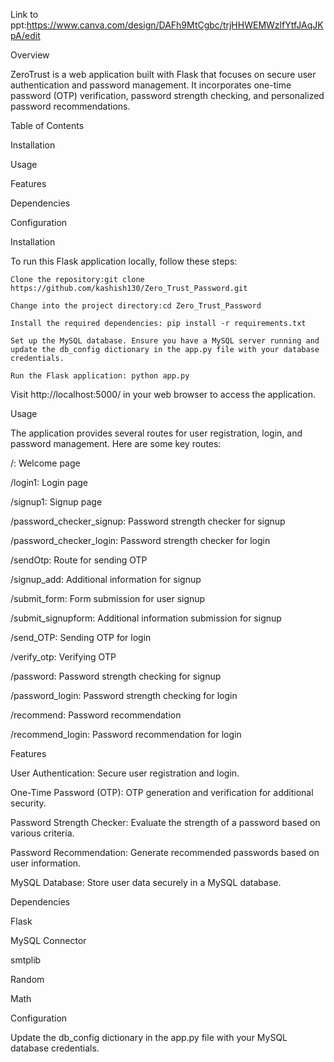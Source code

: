 Link to ppt:https://www.canva.com/design/DAFh9MtCgbc/trjHHWEMWzlfYtfJAqJKpA/edit

Overview

ZeroTrust is a web application built with Flask that focuses on secure user authentication and password management. It incorporates one-time password (OTP) verification, password strength checking, and personalized password recommendations.

Table of Contents

Installation

Usage

Features

Dependencies

Configuration

Installation

To run this Flask application locally, follow these steps:

    Clone the repository:git clone https://github.com/kashish130/Zero_Trust_Password.git

    Change into the project directory:cd Zero_Trust_Password

    Install the required dependencies: pip install -r requirements.txt

    Set up the MySQL database. Ensure you have a MySQL server running and update the db_config dictionary in the app.py file with your database credentials.

    Run the Flask application: python app.py

Visit http://localhost:5000/ in your web browser to access the application.

Usage

The application provides several routes for user registration, login, and password management. Here are some key routes:

/: Welcome page

/login1: Login page

/signup1: Signup page

/password_checker_signup: Password strength checker for signup

/password_checker_login: Password strength checker for login

/sendOtp: Route for sending OTP

/signup_add: Additional information for signup

/submit_form: Form submission for user signup

/submit_signupform: Additional information submission for signup

/send_OTP: Sending OTP for login

/verify_otp: Verifying OTP

/password: Password strength checking for signup

/password_login: Password strength checking for login

/recommend: Password recommendation

/recommend_login: Password recommendation for login

Features

User Authentication: Secure user registration and login.

One-Time Password (OTP): OTP generation and verification for additional security.

Password Strength Checker: Evaluate the strength of a password based on various criteria.

Password Recommendation: Generate recommended passwords based on user information.

MySQL Database: Store user data securely in a MySQL database.

Dependencies

Flask

MySQL Connector

smtplib

Random

Math

Configuration

Update the db_config dictionary in the app.py file with your MySQL database credentials.

